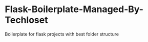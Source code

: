 # Flask-Boilerplate-Managed-By-Techloset

Boilerplate for flask projects with best folder structure
